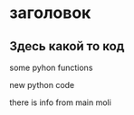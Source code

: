 # заголовок

## Здесь какой то код

some pyhon functions

new python code

there is info from main moli 
